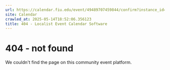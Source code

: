 ```yaml
---
url: https://calendar.fiu.edu/event/49489707459844/confirm?instance_id=49489707462918&return=https%3A%2F%2Fcalendar.fiu.edu%2Fmiami_beach_urban_studios_364
site: Calendar
crawled_at: 2025-05-14T18:52:06.356123
title: 404 - Localist Event Calendar Software
---
```


# 404 - not found
We couldn't find the page on this community event platform.
